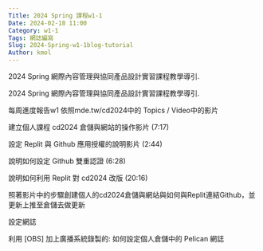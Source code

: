 ```yaml
---
Title: 2024 Spring 課程w1-1
Date: 2024-02-18 11:00
Category: w1-1
Tags: 網誌編寫
Slug: 2024-Spring-w1-1blog-tutorial
Author: kmol
---
```


2024 Spring 網際內容管理與協同產品設計實習課程教學導引.

<!-- PELICAN_END_SUMMARY -->

2024 Spring 網際內容管理與協同產品設計實習課程教學導引.

每周進度報告w1
依照mde.tw/cd2024中的 Topics / Video中的影片

建立個人課程 cd2024 倉儲與網站的操作影片 (7:17)

設定 Replit 與 Github 應用授權的說明影片 (2:44)

說明如何設定 Github 雙重認證 (6:28)

說明如何利用 Replit 對 cd2024 改版 (20:16)

照著影片中的步驟創建個人的cd2024倉儲與網站與如何與Replit連結Github，並更新上推至倉儲去做更新

設定網誌

利用 [OBS] 加上廣播系統錄製的: 如何設定個人倉儲中的 Pelican 網誌